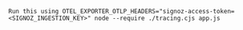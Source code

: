 `Run this using OTEL_EXPORTER_OTLP_HEADERS="signoz-access-token=<SIGNOZ_INGESTION_KEY>" node --require ./tracing.cjs app.js`